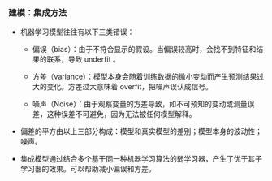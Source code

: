 ### 建模：集成方法

- 机器学习模型往往有以下三类错误：

    - 偏误（bias）：由于不符合显示的假设。当偏误较高时，会找不到特征和结果的联系，导致 underfit 。

    - 方差（variance）：模型本身会随着训练数据的微小变动而产生预测结果过大的变化。方差过大意味着 overfit，把噪声误认成信号。

    - 噪声（Noise）：由于观察变量的方差导致，如不可预知的变动或测量误差，这种误差不可避免，因为无法被任何模型解释。

- 偏差的平方由以上三部分构成：模型和真实模型的差别；模型本身的波动性；噪声。

- 集成模型通过结合多个基于同一种机器学习算法的弱学习器，产生了优于其子学习器的效果。可以帮助减小偏误和方差。